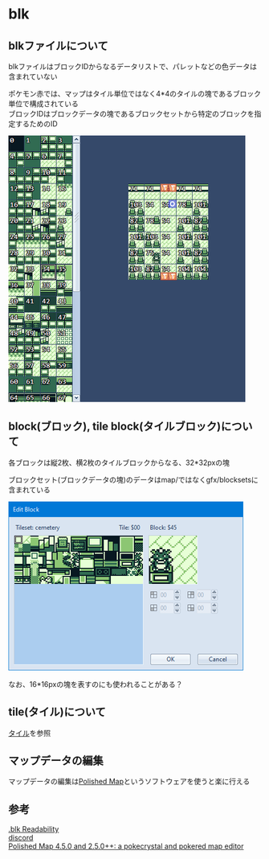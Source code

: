 # blk

## blkファイルについて

blkファイルはブロックIDからなるデータリストで、パレットなどの色データは含まれていない

ポケモン赤では、マップはタイル単位ではなく4*4のタイルの塊であるブロック単位で構成されている  
ブロックIDはブロックデータの塊であるブロックセットから特定のブロックを指定するためのID  

![blk](../image/blk.png)

## block(ブロック), tile block(タイルブロック)について

各ブロックは縦2枚、横2枚のタイルブロックからなる、32*32pxの塊

ブロックセット(ブロックデータの塊)のデータはmap/ではなくgfx/blocksetsに含まれている

![block](../image/block.png)

なお、16*16pxの塊を表すのにも使われることがある？

## tile(タイル)について

[タイル](./tile.md)を参照

## マップデータの編集

マップデータの編集は[Polished Map](https://hax.iimarckus.org/topic/7222/)というソフトウェアを使うと楽に行える

## 参考

[.blk Readability](https://github.com/pret/pokered/issues/158)  
[discord](https://discordapp.com/channels/442462691542695948/442462691542695957/626440045863370795)  
[Polished Map 4.5.0 and 2.5.0++: a pokecrystal and pokered map editor](https://hax.iimarckus.org/topic/7222/)  
